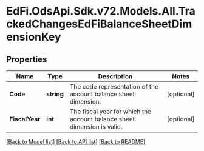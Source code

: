 # EdFi.OdsApi.Sdk.v72.Models.All.TrackedChangesEdFiBalanceSheetDimensionKey

## Properties

Name | Type | Description | Notes
------------ | ------------- | ------------- | -------------
**Code** | **string** | The code representation of the account balance sheet dimension. | [optional] 
**FiscalYear** | **int** | The fiscal year for which the account balance sheet dimension is valid. | [optional] 

[[Back to Model list]](../README.md#documentation-for-models) [[Back to API list]](../README.md#documentation-for-api-endpoints) [[Back to README]](../README.md)


